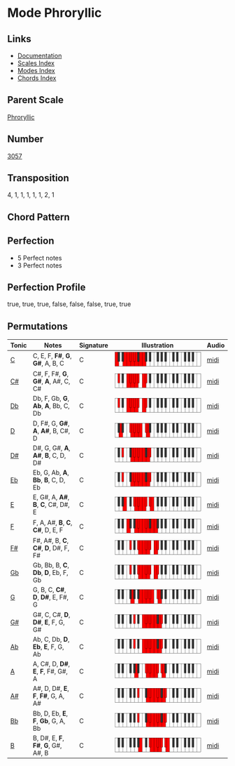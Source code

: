# Mode Phroryllic

## Links

- [Documentation](README.md)
- [Scales Index](Scales.md)
- [Modes Index](Modes.md)
- [Chords Index](Chords.md)

## Parent Scale

[Phroryllic](ScalePhroryllic.md)

## Number

[3057](https://ianring.com/musictheory/scales/3057)

## Transposition

4, 1, 1, 1, 1, 1, 2, 1

## Chord Pattern



## Perfection

- 5 Perfect notes
- 3 Perfect notes

## Perfection Profile

true, true, true, false, false, false, true, true

## Permutations

| Tonic | Notes | Signature | Illustration | Audio |
|-------|-------|-----------|--------------|-------|
| [C](ModeCNaturalPhroryllic.md) | C, E, F, **F#**, **G**, **G#**, A, B, C | C | ![CNaturalPhroryllic](ModeCNaturalPhroryllic.png) | [midi](https://github.com/edipermadi/music/blob/main/docs/ModeCNaturalPhroryllic.mid?raw=true) |
| [C#](ModeCSharpPhroryllic.md) | C#, F, F#, **G**, **G#**, **A**, A#, C, C# | C | ![CSharpPhroryllic](ModeCSharpPhroryllic.png) | [midi](https://github.com/edipermadi/music/blob/main/docs/ModeCSharpPhroryllic.mid?raw=true) |
| [Db](ModeDFlatPhroryllic.md) | Db, F, Gb, **G**, **Ab**, **A**, Bb, C, Db | C | ![DFlatPhroryllic](ModeDFlatPhroryllic.png) | [midi](https://github.com/edipermadi/music/blob/main/docs/ModeDFlatPhroryllic.mid?raw=true) |
| [D](ModeDNaturalPhroryllic.md) | D, F#, G, **G#**, **A**, **A#**, B, C#, D | C | ![DNaturalPhroryllic](ModeDNaturalPhroryllic.png) | [midi](https://github.com/edipermadi/music/blob/main/docs/ModeDNaturalPhroryllic.mid?raw=true) |
| [D#](ModeDSharpPhroryllic.md) | D#, G, G#, **A**, **A#**, **B**, C, D, D# | C | ![DSharpPhroryllic](ModeDSharpPhroryllic.png) | [midi](https://github.com/edipermadi/music/blob/main/docs/ModeDSharpPhroryllic.mid?raw=true) |
| [Eb](ModeEFlatPhroryllic.md) | Eb, G, Ab, **A**, **Bb**, **B**, C, D, Eb | C | ![EFlatPhroryllic](ModeEFlatPhroryllic.png) | [midi](https://github.com/edipermadi/music/blob/main/docs/ModeEFlatPhroryllic.mid?raw=true) |
| [E](ModeENaturalPhroryllic.md) | E, G#, A, **A#**, **B**, **C**, C#, D#, E | C | ![ENaturalPhroryllic](ModeENaturalPhroryllic.png) | [midi](https://github.com/edipermadi/music/blob/main/docs/ModeENaturalPhroryllic.mid?raw=true) |
| [F](ModeFNaturalPhroryllic.md) | F, A, A#, **B**, **C**, **C#**, D, E, F | C | ![FNaturalPhroryllic](ModeFNaturalPhroryllic.png) | [midi](https://github.com/edipermadi/music/blob/main/docs/ModeFNaturalPhroryllic.mid?raw=true) |
| [F#](ModeFSharpPhroryllic.md) | F#, A#, B, **C**, **C#**, **D**, D#, F, F# | C | ![FSharpPhroryllic](ModeFSharpPhroryllic.png) | [midi](https://github.com/edipermadi/music/blob/main/docs/ModeFSharpPhroryllic.mid?raw=true) |
| [Gb](ModeGFlatPhroryllic.md) | Gb, Bb, B, **C**, **Db**, **D**, Eb, F, Gb | C | ![GFlatPhroryllic](ModeGFlatPhroryllic.png) | [midi](https://github.com/edipermadi/music/blob/main/docs/ModeGFlatPhroryllic.mid?raw=true) |
| [G](ModeGNaturalPhroryllic.md) | G, B, C, **C#**, **D**, **D#**, E, F#, G | C | ![GNaturalPhroryllic](ModeGNaturalPhroryllic.png) | [midi](https://github.com/edipermadi/music/blob/main/docs/ModeGNaturalPhroryllic.mid?raw=true) |
| [G#](ModeGSharpPhroryllic.md) | G#, C, C#, **D**, **D#**, **E**, F, G, G# | C | ![GSharpPhroryllic](ModeGSharpPhroryllic.png) | [midi](https://github.com/edipermadi/music/blob/main/docs/ModeGSharpPhroryllic.mid?raw=true) |
| [Ab](ModeAFlatPhroryllic.md) | Ab, C, Db, **D**, **Eb**, **E**, F, G, Ab | C | ![AFlatPhroryllic](ModeAFlatPhroryllic.png) | [midi](https://github.com/edipermadi/music/blob/main/docs/ModeAFlatPhroryllic.mid?raw=true) |
| [A](ModeANaturalPhroryllic.md) | A, C#, D, **D#**, **E**, **F**, F#, G#, A | C | ![ANaturalPhroryllic](ModeANaturalPhroryllic.png) | [midi](https://github.com/edipermadi/music/blob/main/docs/ModeANaturalPhroryllic.mid?raw=true) |
| [A#](ModeASharpPhroryllic.md) | A#, D, D#, **E**, **F**, **F#**, G, A, A# | C | ![ASharpPhroryllic](ModeASharpPhroryllic.png) | [midi](https://github.com/edipermadi/music/blob/main/docs/ModeASharpPhroryllic.mid?raw=true) |
| [Bb](ModeBFlatPhroryllic.md) | Bb, D, Eb, **E**, **F**, **Gb**, G, A, Bb | C | ![BFlatPhroryllic](ModeBFlatPhroryllic.png) | [midi](https://github.com/edipermadi/music/blob/main/docs/ModeBFlatPhroryllic.mid?raw=true) |
| [B](ModeBNaturalPhroryllic.md) | B, D#, E, **F**, **F#**, **G**, G#, A#, B | C | ![BNaturalPhroryllic](ModeBNaturalPhroryllic.png) | [midi](https://github.com/edipermadi/music/blob/main/docs/ModeBNaturalPhroryllic.mid?raw=true) |
